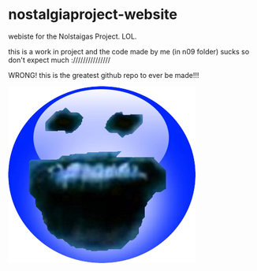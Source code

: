 # nostalgiaproject-website
webiste for the Nolstaigas Project. LOL.

this is a work in project and the code made by me (in n09 folder) sucks so don't expect much :///////////////

WRONG! this is the greatest github repo to ever be made!!!

![aero fafa blue](resources/aero_fafa_blue.png)
